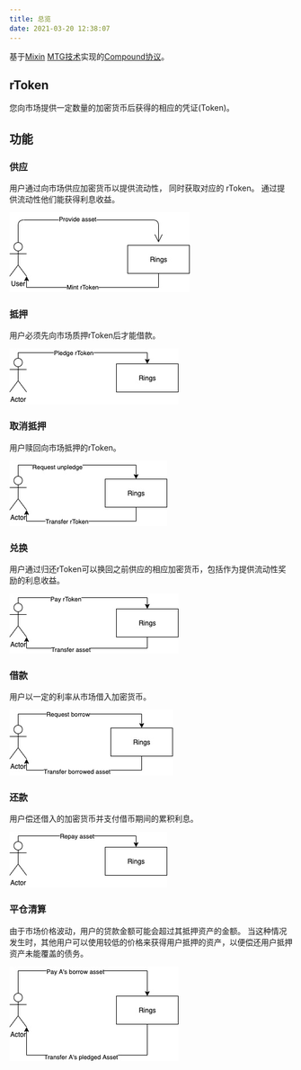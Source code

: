 ```yaml
---
title: 总览
date: 2021-03-20 12:38:07
---
```


基于[Mixin](https://github.com/MixinNetwork/mixin) [MTG技术](https://github.com/MixinNetwork/developers.mixin.one/blob/main/developers/src/i18n/en/document/mainnet/mtg.md)实现的[Compound协议](https://github.com/compound-finance/compound-protocol)。

## rToken

您向市场提供一定数量的加密货币后获得的相应的凭证(Token)。

## 功能

### 供应

用户通过向市场供应加密货币以提供流动性， 同时获取对应的 rToken。 通过提供流动性他们能获得利息收益。

![](overview/uc_supply.jpg)

### 抵押

用户必须先向市场质押rToken后才能借款。

![](overview/uc_pledge.jpg)

### 取消抵押

用户赎回向市场抵押的rToken。

![](overview/uc_unpledge.jpg)

### 兑换

用户通过归还rToken可以换回之前供应的相应加密货币，包括作为提供流动性奖励的利息收益。

![](overview/uc_redeem.jpg)

### 借款

用户以一定的利率从市场借入加密货币。

![](overview/uc_borrow.jpg)

### 还款

用户偿还借入的加密货币并支付借币期间的累积利息。

![](overview/uc_repay.jpg)

### 平仓清算

由于市场价格波动，用户的贷款金额可能会超过其抵押资产的金额。 当这种情况发生时，其他用户可以使用较低的价格来获得用户抵押的资产，以便偿还用户抵押资产未能覆盖的债务。

![](overview/uc_liquidity.jpg)

